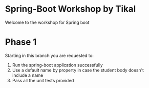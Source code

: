 # Spring-Boot Workshop by Tikal
Welcome to the workshop for Spring boot

# Phase 1
Starting in this branch you are requested to:
1. Run the spring-boot application successfully
2. Use a default name by property in case the student body doesn't include a name
3. Pass all the unit tests provided
